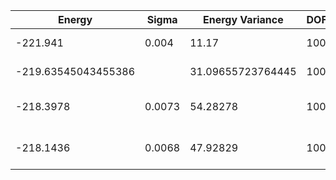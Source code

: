 | Energy              | Sigma  | Energy Variance   | DOF | Einf | Method                                | Reference |
|---------------------|--------|-------------------|-----|------|---------------------------------------|-----------|
| -221.941            | 0.004  | 11.17             | 100 | 0    | VMC with fermions (flux+neel+Jastrow) | [code](https://github.com/varbench/methods/blob/main/scripts/J1J2/square_100_P_0.3/vmc_gutzwiller.sh) |
| -219.63545043455386 |        | 31.09655723764445 | 100 | 0    | DMRG (bond dimension = 1024)          | [code](https://github.com/varbench/methods/blob/main/scripts/J1J2/square_100_P_0.3/dmrg.sh) |
| -218.3978           | 0.0073 | 54.28278          | 100 | 0    | RBM (alpha = 1)                       | TODO: own code (RBM) |
| -218.1436           | 0.0068 | 47.92829          | 100 | 0    | Jastrow baseline                      | TODO: own code (Jastrow) |
